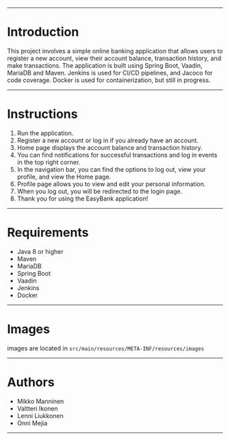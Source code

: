 
____
# Introduction
This project involves a simple online banking application that allows users to register a new account, view their account balance, transaction history, and make transactions. The application is built using Spring Boot, Vaadin, MariaDB and Maven. Jenkins is used for CI/CD pipelines, and Jacoco for code coverage. Docker is used for containerization, but still in progress.
____
# Instructions
1. Run the application.
2. Register a new account or log in if you already have an account.
3. Home page displays the account balance and transaction history.
4. You can find notifications for successful transactions and log in events in the top right corner.
5. In the navigation bar, you can find the options to log out, view your profile, and view the Home page.
6. Profile page allows you to view and edit your personal information.
7. When you log out, you will be redirected to the login page.
8. Thank you for using the EasyBank application!
____
# Requirements
- Java 8 or higher
- Maven
- MariaDB
- Spring Boot
- Vaadin
- Jenkins
- Docker
____
# Images
images are located in `src/main/resources/META-INF/resources/images`
____
# Authors
- Mikko Manninen
- Valtteri Ikonen
- Lenni Liukkonen
- Onni Mejia
____

